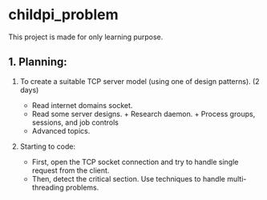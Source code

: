 # childpi_problem

This project is made for only learning purpose.


## 1. Planning:

1. To create a suitable TCP server model (using one of design patterns). (2 days) 
    + Read internet domains socket.
    + Read some server designs.
          + Research daemon. 
          + Process groups, sessions, and job controls
    + Advanced topics.


2. Starting to code:
    + First, open the TCP socket connection and try to handle single request from the client.
    + Then, detect the critical section. Use techniques to handle multi-threading problems.

